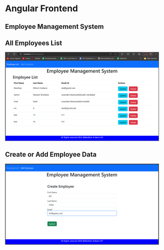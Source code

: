 # Angular Frontend
## Employee Management System
## All Employees List
![Overview-Image](./EMS.png)

## Create or Add Employee Data
![AddEmployee-Image](./EMS2.png)
